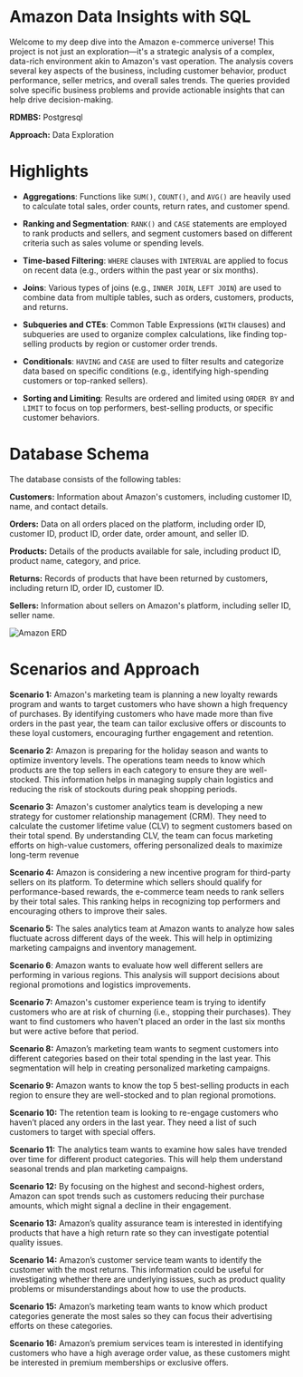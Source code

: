 # Amazon Data Insights with SQL
Welcome to my deep dive into the Amazon e-commerce universe! This project is not just an exploration—it's a strategic analysis of a complex, data-rich environment akin to Amazon's vast operation. The analysis covers several key aspects of the business, including customer behavior, product performance, seller metrics, and overall sales trends. The queries provided solve specific business problems and provide actionable insights that can help drive decision-making.

**RDMBS:** Postgresql

**Approach:** Data Exploration 

# Highlights
- **Aggregations**: Functions like `SUM()`, `COUNT()`, and `AVG()` are heavily used to calculate total sales, order counts, return rates, and customer spend.
  
- **Ranking and Segmentation**: `RANK()` and `CASE` statements are employed to rank products and sellers, and segment customers based on different criteria such as sales volume or spending levels.

- **Time-based Filtering**: `WHERE` clauses with `INTERVAL` are applied to focus on recent data (e.g., orders within the past year or six months).

- **Joins**: Various types of joins (e.g., `INNER JOIN`, `LEFT JOIN`) are used to combine data from multiple tables, such as orders, customers, products, and returns.

- **Subqueries and CTEs**: Common Table Expressions (`WITH` clauses) and subqueries are used to organize complex calculations, like finding top-selling products by region or customer order trends.

- **Conditionals**: `HAVING` and `CASE` are used to filter results and categorize data based on specific conditions (e.g., identifying high-spending customers or top-ranked sellers).

- **Sorting and Limiting**: Results are ordered and limited using `ORDER BY` and `LIMIT` to focus on top performers, best-selling products, or specific customer behaviors.


# Database Schema
The database consists of the following tables:

**Customers:** Information about Amazon's customers, including customer ID, name, and contact details.

**Orders:** Data on all orders placed on the platform, including order ID, customer ID, product ID, order date, order amount, and seller ID.

**Products:** Details of the products available for sale, including product ID, product name, category, and price.

**Returns:** Records of products that have been returned by customers, including return ID, order ID, customer ID.

**Sellers:** Information about sellers on Amazon's platform, including seller ID, seller name.

![Amazon ERD](https://github.com/user-attachments/assets/2026fd46-1d96-4ca2-bf7c-07d0cf6eda9a)

# Scenarios and Approach
**Scenario 1:** Amazon's marketing team is planning a new loyalty rewards program and wants to 
target customers who have shown a high frequency of purchases. By identifying customers who 
have made more than five orders in the past year, the team can tailor exclusive offers or 
discounts to these loyal customers, encouraging further engagement and retention.

**Scenario 2:** Amazon is preparing for the holiday season and wants to optimize inventory levels. 
The operations team needs to know which products are the top sellers in each category to 
ensure they are well-stocked. This information helps in managing supply chain logistics 
and reducing the risk of stockouts during peak shopping periods.

**Scenario 3:** Amazon's customer analytics team is developing a new strategy for customer 
relationship management (CRM). They need to calculate the customer lifetime value (CLV) to 
segment customers based on their total spend. By understanding CLV, the team can focus marketing 
efforts on high-value customers, offering personalized deals to maximize long-term revenue

**Scenario 4:** Amazon is considering a new incentive program for third-party sellers on its 
platform. To determine which sellers should qualify for performance-based rewards, 
the e-commerce team needs to rank sellers by their total sales. This ranking helps 
in recognizing top performers and encouraging others to improve their sales.

**Scenario 5:** The sales analytics team at Amazon wants to analyze how sales fluctuate across 
different days of the week. This will help in optimizing marketing campaigns and inventory 
management.

**Scenario 6**: Amazon wants to evaluate how well different sellers are performing in various regions. 
This analysis will support decisions about regional promotions and logistics improvements.

**Scenario 7:** Amazon's customer experience team is trying to identify customers who are 
at risk of churning (i.e., stopping their purchases). They want to find customers who haven't 
placed an order in the last six months but were active before that period.

**Scenario 8:** Amazon’s marketing team wants to segment customers into different categories 
based on their total spending in the last year. This segmentation will help in creating 
personalized marketing campaigns.

**Scenario 9:** Amazon wants to know the top 5 best-selling products in each region to ensure they 
are well-stocked and to plan regional promotions.

**Scenario 10:** The retention team is looking to re-engage customers who haven’t placed any orders
in the last year. They need a list of such customers to target with special offers.

**Scenario 11:** The analytics team wants to examine how sales have trended over time for different
product categories. This will help them understand seasonal trends and plan marketing campaigns.

**Scenario 12:** By focusing on the highest and second-highest orders, Amazon can spot trends such 
as customers reducing their purchase amounts, which might signal a decline in their engagement.

**Scenario 13:** Amazon’s quality assurance team is interested in identifying products that have a 
high return rate so they can investigate potential quality issues.

**Scenario 14:** Amazon’s customer service team wants to identify the customer with the most returns. This 
information could be useful for investigating whether there are underlying issues, such as 
product quality problems or misunderstandings about how to use the products.

**Scenario 15:** Amazon’s marketing team wants to know which product categories generate the most 
sales so they can focus their advertising efforts on these categories.

**Scenario 16:**  Amazon’s premium services team is interested in identifying customers 
who have a high average order value, as these customers might be interested 
in premium memberships or exclusive offers.










































